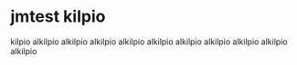 # jmtest kilpio

kilpio alkilpio
alkilpio
alkilpio
alkilpio
alkilpio
alkilpio
alkilpio
alkilpio
alkilpio
alkilpio